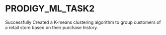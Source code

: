 # PRODIGY_ML_TASK2

Successfully Created a K-means clustering algorithm to group customers of a retail store based on their purchase history.
